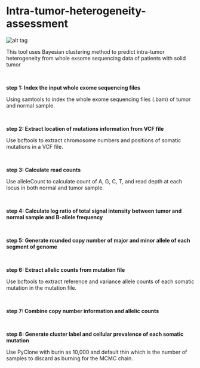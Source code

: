 # Intra-tumor-heterogeneity-assessment

![alt tag](https://github.com/xinlingl/Tumor-heterogeneity-assessment/blob/main/workflow.jpg)

This tool uses Bayesian clustering method to predict intra-tumor heterogeneity from whole exsome sequencing data of patients with solid tumor 

<br />

**step 1: Index the input whole exome sequencing files**

Using samtools to index the whole exome sequencing files (.bam) of tumor and normal sample.

<br />

**step 2: Extract location of mutations information from VCF file**

Use bcftools to extract chromosome numbers and positions of somatic mutations in a VCF file. 

<br />

**step 3: Calculate read counts**

Use alleleCount to calculate count of A, G, C, T, and read depth at each locus in both normal and tumor sample.

<br />

**step 4: Calculate log ratio of total signal intensity between tumor and normal sample and B-allele frequency**

<br />

**step 5: Generate rounded copy number of major and minor allele of each segment of genome**

<br />

**step 6: Extract allelic counts from mutation file**

Use bcftools to extract reference and variance allele counts of each somatic mutation in the mutation file. 

<br />

**step 7: Combine copy number information and allelic counts**

<br />

**step 8: Generate cluster label and cellular prevalence of each somatic mutation**

Use PyClone with burin as 10,000 and default thin which is the number of samples to discard as burning for the MCMC chain. 
